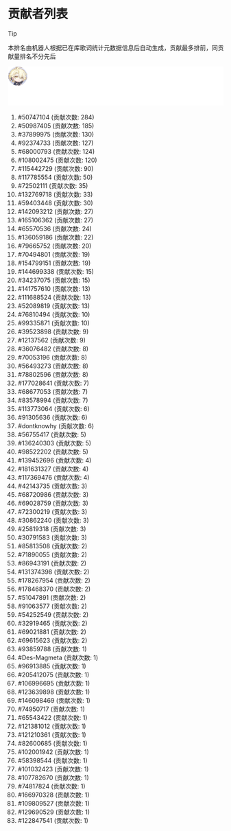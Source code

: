 # 贡献者列表

> [!TIP]
> 本排名由机器人根据已在库歌词统计元数据信息后自动生成，贡献最多排前，同贡献量排名不分先后

![贡献者头像画廊](./CONTRIBUTORS.svg)

1. #50747104 (贡献次数: 284)
2. #50987405 (贡献次数: 185)
3. #37899975 (贡献次数: 130)
4. #92374733 (贡献次数: 127)
5. #68000793 (贡献次数: 124)
6. #108002475 (贡献次数: 120)
7. #115442729 (贡献次数: 90)
8. #117785554 (贡献次数: 50)
9. #72502111 (贡献次数: 35)
10. #132769718 (贡献次数: 33)
11. #59403448 (贡献次数: 30)
12. #142093212 (贡献次数: 27)
13. #165106362 (贡献次数: 27)
14. #65570536 (贡献次数: 24)
15. #136059186 (贡献次数: 22)
16. #79665752 (贡献次数: 20)
17. #70494801 (贡献次数: 19)
18. #154799151 (贡献次数: 19)
19. #144699338 (贡献次数: 15)
20. #34237075 (贡献次数: 15)
21. #141757610 (贡献次数: 13)
22. #111688524 (贡献次数: 13)
23. #52089819 (贡献次数: 13)
24. #76810494 (贡献次数: 10)
25. #99335871 (贡献次数: 10)
26. #39523898 (贡献次数: 9)
27. #12137562 (贡献次数: 9)
28. #36076482 (贡献次数: 8)
29. #70053196 (贡献次数: 8)
30. #56493273 (贡献次数: 8)
31. #78802596 (贡献次数: 8)
32. #177028641 (贡献次数: 7)
33. #68677053 (贡献次数: 7)
34. #83578994 (贡献次数: 7)
35. #113773064 (贡献次数: 6)
36. #91305636 (贡献次数: 6)
37. #dontknowhy (贡献次数: 6)
38. #56755417 (贡献次数: 5)
39. #136240303 (贡献次数: 5)
40. #98522202 (贡献次数: 5)
41. #139452696 (贡献次数: 4)
42. #181631327 (贡献次数: 4)
43. #117369476 (贡献次数: 4)
44. #42143735 (贡献次数: 3)
45. #68720986 (贡献次数: 3)
46. #69028759 (贡献次数: 3)
47. #72300219 (贡献次数: 3)
48. #30862240 (贡献次数: 3)
49. #25819318 (贡献次数: 3)
50. #30791583 (贡献次数: 3)
51. #85813508 (贡献次数: 2)
52. #71890055 (贡献次数: 2)
53. #86943191 (贡献次数: 2)
54. #131374398 (贡献次数: 2)
55. #178267954 (贡献次数: 2)
56. #178468370 (贡献次数: 2)
57. #51047891 (贡献次数: 2)
58. #91063577 (贡献次数: 2)
59. #54252549 (贡献次数: 2)
60. #32919465 (贡献次数: 2)
61. #69021881 (贡献次数: 2)
62. #69615623 (贡献次数: 2)
63. #93859788 (贡献次数: 1)
64. #Des-Magmeta (贡献次数: 1)
65. #96913885 (贡献次数: 1)
66. #205412075 (贡献次数: 1)
67. #106996695 (贡献次数: 1)
68. #123639898 (贡献次数: 1)
69. #146098469 (贡献次数: 1)
70. #74950717 (贡献次数: 1)
71. #65543422 (贡献次数: 1)
72. #121381012 (贡献次数: 1)
73. #121210361 (贡献次数: 1)
74. #82600685 (贡献次数: 1)
75. #102001942 (贡献次数: 1)
76. #58398544 (贡献次数: 1)
77. #101032423 (贡献次数: 1)
78. #107782670 (贡献次数: 1)
79. #74817824 (贡献次数: 1)
80. #166970328 (贡献次数: 1)
81. #109809527 (贡献次数: 1)
82. #129690529 (贡献次数: 1)
83. #122847541 (贡献次数: 1)
